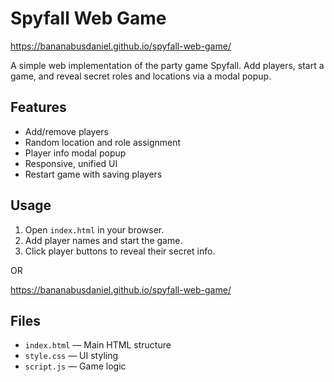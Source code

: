 # Spyfall Web Game
https://bananabusdaniel.github.io/spyfall-web-game/

A simple web implementation of the party game Spyfall. Add players, start a game, and reveal secret roles and locations via a modal popup.

## Features

- Add/remove players
- Random location and role assignment
- Player info modal popup
- Responsive, unified UI
- Restart game with saving players

## Usage

1. Open `index.html` in your browser.
2. Add player names and start the game.
3. Click player buttons to reveal their secret info.

OR

https://bananabusdaniel.github.io/spyfall-web-game/

## Files

- `index.html` — Main HTML structure
- `style.css` — UI styling
- `script.js` — Game logic
